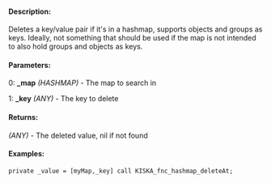 #### Description:
Deletes a key/value pair if it's in a hashmap, supports objects and groups as keys. Ideally, not something that should be used if the map is not intended to also hold groups and objects as keys.

#### Parameters:
0: **_map** *(HASHMAP)* - The map to search in

1: **_key** *(ANY)* - The key to delete

#### Returns:
*(ANY)* - The deleted value, nil if not found

#### Examples:
```sqf
private _value = [myMap,_key] call KISKA_fnc_hashmap_deleteAt;
```

